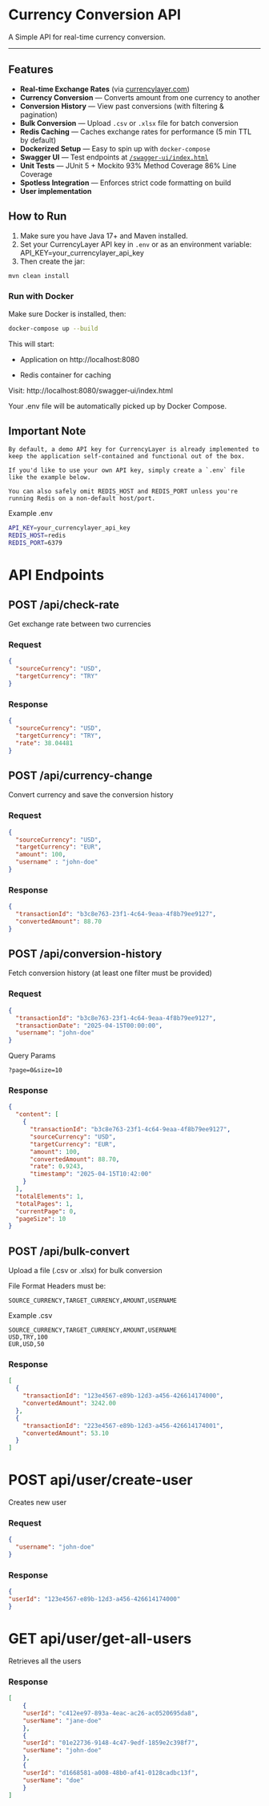 # Currency Conversion API

A Simple API for real-time currency conversion.

---

## Features

- **Real-time Exchange Rates** (via [currencylayer.com](https://currencylayer.com))
- **Currency Conversion** — Converts amount from one currency to another
- **Conversion History** — View past conversions (with filtering & pagination)
- **Bulk Conversion** — Upload `.csv` or `.xlsx` file for batch conversion
- **Redis Caching** — Caches exchange rates for performance (5 min TTL by default)
- **Dockerized Setup** — Easy to spin up with `docker-compose`
- **Swagger UI** — Test endpoints at [`/swagger-ui/index.html`](http://localhost:8080/swagger-ui/index.html)
- **Unit Tests** — JUnit 5 + Mockito
   93% Method Coverage
   86% Line Coverage
- **Spotless Integration** — Enforces strict code formatting on build
- **User implementation** 


## How to Run

1. Make sure you have Java 17+ and Maven installed.
2. Set your CurrencyLayer API key in `.env` or as an environment variable:
    API_KEY=your_currencylayer_api_key
3. Then create the jar:

```bash
mvn clean install
```

### Run with Docker
Make sure Docker is installed, then:

```bash
docker-compose up --build
```
This will start:

- Application on http://localhost:8080

- Redis container for caching

Visit: http://localhost:8080/swagger-ui/index.html

Your .env file will be automatically picked up by Docker Compose.

## Important Note
```text
By default, a demo API key for CurrencyLayer is already implemented to keep the application self-contained and functional out of the box.

If you'd like to use your own API key, simply create a `.env` file like the example below.

You can also safely omit REDIS_HOST and REDIS_PORT unless you're running Redis on a non-default host/port.
```

Example .env
```bash
API_KEY=your_currencylayer_api_key
REDIS_HOST=redis
REDIS_PORT=6379
```

# API Endpoints

## POST /api/check-rate
Get exchange rate between two currencies

### Request
```json
{
  "sourceCurrency": "USD",
  "targetCurrency": "TRY"
}
```

### Response
```json
{
  "sourceCurrency": "USD",
  "targetCurrency": "TRY",
  "rate": 38.04481
}
```

## POST /api/currency-change
Convert currency and save the conversion history

### Request
```json
{
  "sourceCurrency": "USD",
  "targetCurrency": "EUR",
  "amount": 100,
  "username" : "john-doe"
}
```

### Response
```json
{
  "transactionId": "b3c8e763-23f1-4c64-9eaa-4f8b79ee9127",
  "convertedAmount": 88.70
}
```

## POST /api/conversion-history
Fetch conversion history (at least one filter must be provided)

### Request
```json
{
  "transactionId": "b3c8e763-23f1-4c64-9eaa-4f8b79ee9127",
  "transactionDate": "2025-04-15T00:00:00",
  "username": "john-doe"
}
```

Query Params
```
?page=0&size=10
```


### Response
```json
{
  "content": [
    {
      "transactionId": "b3c8e763-23f1-4c64-9eaa-4f8b79ee9127",
      "sourceCurrency": "USD",
      "targetCurrency": "EUR",
      "amount": 100,
      "convertedAmount": 88.70,
      "rate": 0.9243,
      "timestamp": "2025-04-15T10:42:00"
    }
  ],
  "totalElements": 1,
  "totalPages": 1,
  "currentPage": 0,
  "pageSize": 10
}
```

## POST /api/bulk-convert
Upload a file (.csv or .xlsx) for bulk conversion

File Format
Headers must be:

```
SOURCE_CURRENCY,TARGET_CURRENCY,AMOUNT,USERNAME
```

Example .csv
```
SOURCE_CURRENCY,TARGET_CURRENCY,AMOUNT,USERNAME
USD,TRY,100
EUR,USD,50
```

### Response
```json
[
  {
    "transactionId": "123e4567-e89b-12d3-a456-426614174000",
    "convertedAmount": 3242.00
  },
  {
    "transactionId": "223e4567-e89b-12d3-a456-426614174001",
    "convertedAmount": 53.10
  }
]
```

# POST api/user/create-user
Creates new user

### Request
```json
{
  "username": "john-doe"
}
```

### Response
```json
{
"userId": "123e4567-e89b-12d3-a456-426614174000"
}
```

# GET api/user/get-all-users
Retrieves all the users

### Response
```json
[
    {
    "userId": "c412ee97-893a-4eac-ac26-ac0520695da8",
    "userName": "jane-doe"
    },
    {
    "userId": "01e22736-9148-4c47-9edf-1859e2c398f7",
    "userName": "john-doe"
    },
    {
    "userId": "d1668581-a008-48b0-af41-0128cadbc13f",
    "userName": "doe"
    }
]
```
